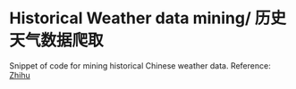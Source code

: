 # Historical Weather data mining/ 历史天气数据爬取
Snippet of code for mining historical Chinese weather data.
Reference: [Zhihu](https://zhuanlan.zhihu.com/p/82524581)
